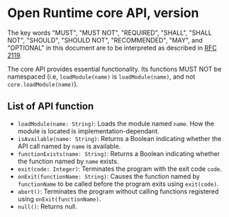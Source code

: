 # Open Runtime core API, version

The key words "MUST", "MUST NOT", "REQUIRED", "SHALL", "SHALL NOT", "SHOULD", "SHOULD NOT", "RECOMMENDED", "MAY", and "OPTIONAL" in this document are to be interpreted as described in [RFC 2119](http://www.ietf.org/rfc/rfc2119.txt).

The core API provides essential functionality. Its functions MUST NOT be namespaced (i.e, `loadModule(name)` is `loadModule(name)`, and not `core.loadModule(name)`).

## List of API function

 * `loadModule(name: String)`: Loads the module named `name`. How the module is located is implementation-dependant.
 * `isAvailable(name: String)`: Returns a Boolean indicating whether the API call named by `name` is available.
 * `functionExists(name: String)`: Returns a Boolean indicating whether the function named by `name` exists.
 * `exit(code: Integer)`: Terminates the program with the exit code `code`.
 * `onExit(functionName: String)`: Causes the function named by `functionName` to be called before the program exits using `exit(code)`.
 * `abort()`: Terminates the program without calling functions registered using `onExit(functionName)`.
 * `null()`: Returns null.
